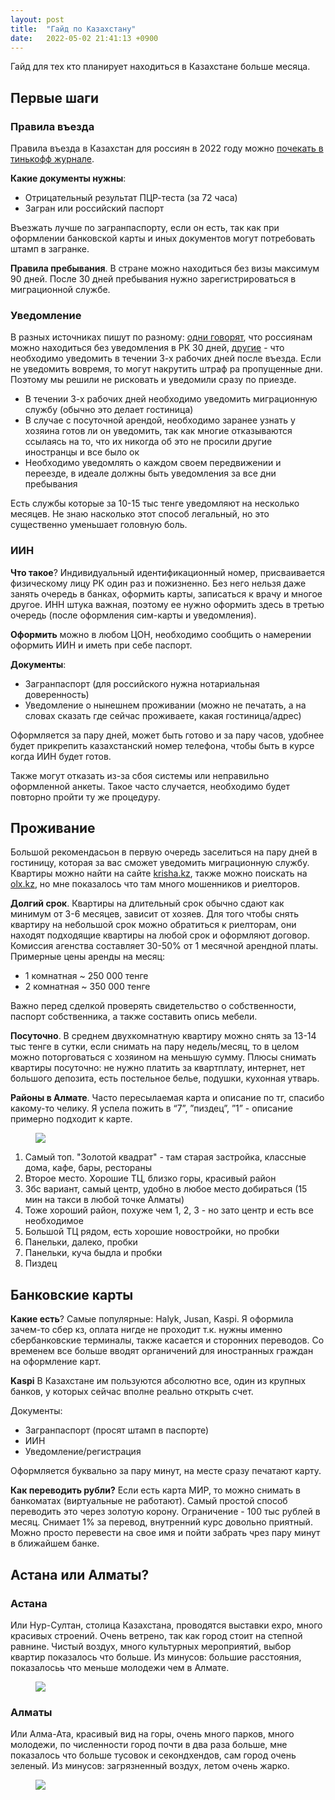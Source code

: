 ```yaml
---
layout: post
title:  "Гайд по Казахстану"
date:   2022-05-02 21:41:13 +0900
---
```


Гайд для тех кто планирует находиться в Казахстане больше месяца.

## Первые шаги

### Правила въезда

Правила въезда в Казахстан для россиян в 2022 году можно [почекать в тинькофф журнале](https://journal.tinkoff.ru/news/v-kazahstan-v-pandemiju/).

**Какие документы нужны**: 

- Отрицательный результат ПЦР-теста (за 72 часа)
- Загран или российский паспорт

Въезжать лучше по загранпаспорту, если он есть, так как при оформлении банковской карты и иных документов могут потребовать штамп в загранке.

**Правила пребывания**. В стране можно находиться без визы максимум 90 дней. После 30 дней пребывания нужно зарегистрироваться в миграционной службе.

### Уведомление

В разных источниках пишут по разному: [одни говорят](http://consular.rfembassy.ru/lm/konsulskie_voprosy/poseshenie_rk/), что россиянам можно находиться без уведомления в РК 30 дней, [другие](https://new.wpk.kz/kzvisaf) - что необходимо уведомить в течении 3-х рабочих дней после въезда. Если не уведомить вовремя, то могут накрутить штраф pа пропущенные дни. Поэтому мы решили не рисковать и уведомили сразу по приезде.

- В течении 3-х рабочих дней необходимо уведомить миграционную службу (обычно это делает гостиница)
- В случае с посуточной арендой, необходимо заранее узнать у хозяина готов ли он уведомить, так как многие отказываются ссылаясь на то, что их никогда об это не просили другие иностранцы и все было ок
- Необходимо уведомлять о каждом своем передвижении и переезде, в идеале должны быть уведомления за все дни пребывания

Есть службы которые за 10-15 тыс тенге уведомляют на несколько месяцев. Не знаю насколько этот способ легальный, но это существенно уменьшает головную боль.

### ИИН

**Что такое**? Индивидуальный идентификационный номер, присваивается физическому лицу РК один раз и пожизненно. Без него нельзя даже занять очередь в банках, оформить карты, записаться к врачу и многое другое. ИНН штука важная, поэтому ее нужно оформить здесь в третью очередь (после оформления сим-карты и уведомления).

**Оформить** можно в любом ЦОН, необходимо сообщить о намерении оформить ИИН и иметь при себе паспорт.

**Документы**: 

- Загранпаспорт (для российского нужна нотариальная доверенность)
- Уведомление о нынешнем проживании (можно не печатать, а на словах сказать где сейчас проживаете, какая гостиница/адрес)

Оформляется за пару дней, может быть готово и за пару часов, удобнее будет прикрепить казахстанский номер телефона, чтобы быть в курсе когда ИИН будет готов. 

Также могут отказать из-за сбоя системы или неправильно оформленной анкеты. Такое часто случается, необходимо будет повторно пройти ту же процедуру.

## Проживание

Большой рекомендасьон в первую очередь заселиться на пару дней в гостиницу, которая за вас сможет уведомить миграционную службу. Квартиры можно найти на сайте [krisha.kz](https://krisha.kz/), также можно поискать на [olx.kz](https://www.olx.kz/), но мне показалось что там много мошенников и риелторов.

**Долгий срок**. Квартиры на длительный срок обычно сдают как минимум от 3-6 месяцев, зависит от хозяев. Для того чтобы снять квартиру на небольшой срок можно обратиться к риелторам, они находят подходящие квартиры на любой срок и оформляют договор. Комиссия агенства составляет 30-50% от 1 месячной арендной платы. Примерные цены аренды на месяц:

- 1 комнатная ~ 250 000 тенге
- 2 комнатная ~ 350 000 тенге

Важно перед сделкой проверять свидетельство о собственности, паспорт собственника, а также составить опись мебели.

**Посуточно**. В среднем двухкомнатную квартиру можно снять за 13-14 тыс тенге в сутки, если снимать на пару недель/месяц, то в целом можно поторговаться с хозяином на меньшую сумму. Плюсы снимать квартиры посуточно: не нужно платить за квартплату, интернет, нет большого депозита, есть постельное белье, подушки, кухонная утварь.

**Районы в Алмате**. Часто пересылаемая карта и описание по тг, спасибо какому-то челику. Я успела пожить в “7”, ”пиздец”, ”1” - описание примерно подходит к карте.

<figure>
  <img src="{{ site.url }}/assets/images/pizdec.png" data-action="zoom" />
</figure>

1. Самый топ. "Золотой квадрат" - там старая застройка, классные дома, кафе, бары, рестораны
2. Второе место. Хорошие ТЦ, близко горы, красивый район
3. Збс вариант, самый центр, удобно в любое место добираться (15 мин на такси в любой точке Алматы)
4. Тоже хороший район, похуже чем 1, 2, 3 - но зато центр и есть все необходимое
5. Большой ТЦ рядом, есть хорошие новостройки, но пробки
6. Панельки, далеко, пробки
7. Панельки, куча быдла и пробки
8. Пиздец

## Банковские карты

**Какие есть**? Самые популярные: Halyk, Jusan, Kaspi. Я оформила зачем-то сбер кз, оплата нигде не проходит т.к. нужны именно сбербанковские терминалы, также касается и сторонних переводов. Со временем все больше вводят органичений для иностранных граждан на оформление карт.

**Kaspi** В Казахстане им пользуются абсолютно все, один из крупных банков, у которых сейчас вполне реально открыть счет. 

Документы:
- Загранпаспорт (просят штамп в паспорте)
- ИИН
- Уведомление/регистрация

Оформляется буквально за пару минут, на месте сразу печатают карту.

**Как переводить рубли?**  Если есть карта МИР, то можно снимать в банкоматах (виртуальные не работают). Самый простой способ переводить это через золотую корону. Ограничение - 100 тыс рублей в месяц. Снимает 1% за перевод, внутренний курс довольно приятный. Можно просто перевести на свое имя и пойти забрать чрез пару минут в ближайшем банке.

## Астана или Алматы?

### Астана

Или Нур-Султан, столица Казахстана, проводятся выставки expo, много красивых строений. Очень ветрено, так как город стоит на степной равнине. Чистый воздух, много культурных мероприятий, выбор квартир показалось что больше. 
Из минусов: большие расстояния, показалосьь что меньше молодежи чем в Алмате.

<figure>
  <img src="{{ site.url }}/assets/images/nursultan.jpg" data-action="zoom" />
</figure>

### Алматы

Или Алма-Ата, красивый вид на горы, очень много парков, много молодежи, по численности город почти в два раза больше, мне показалось что больше тусовок и секондхендов, сам город очень зеленый. 
Из минусов: загрязненный воздух, летом очень жарко.

<figure>
  <img src="{{ site.url }}/assets/images/almaty.jpg" data-action="zoom" />
</figure>
